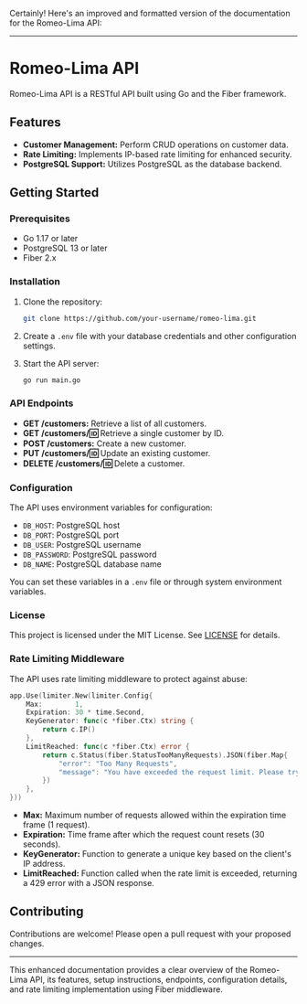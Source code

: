 Certainly! Here's an improved and formatted version of the documentation for the Romeo-Lima API:

---

# Romeo-Lima API

Romeo-Lima API is a RESTful API built using Go and the Fiber framework.

## Features

- **Customer Management:** Perform CRUD operations on customer data.
- **Rate Limiting:** Implements IP-based rate limiting for enhanced security.
- **PostgreSQL Support:** Utilizes PostgreSQL as the database backend.

## Getting Started

### Prerequisites

- Go 1.17 or later
- PostgreSQL 13 or later
- Fiber 2.x

### Installation

1. Clone the repository:
   ```bash
   git clone https://github.com/your-username/romeo-lima.git
   ```

2. Create a `.env` file with your database credentials and other configuration settings.

3. Start the API server:
   ```bash
   go run main.go
   ```

### API Endpoints

- **GET /customers:** Retrieve a list of all customers.
- **GET /customers/:id:** Retrieve a single customer by ID.
- **POST /customers:** Create a new customer.
- **PUT /customers/:id:** Update an existing customer.
- **DELETE /customers/:id:** Delete a customer.

### Configuration

The API uses environment variables for configuration:

- `DB_HOST`: PostgreSQL host
- `DB_PORT`: PostgreSQL port
- `DB_USER`: PostgreSQL username
- `DB_PASSWORD`: PostgreSQL password
- `DB_NAME`: PostgreSQL database name

You can set these variables in a `.env` file or through system environment variables.

### License

This project is licensed under the MIT License. See [LICENSE](./LICENSE) for details.

### Rate Limiting Middleware

The API uses rate limiting middleware to protect against abuse:

```go
app.Use(limiter.New(limiter.Config{
    Max:        1,
    Expiration: 30 * time.Second,
    KeyGenerator: func(c *fiber.Ctx) string {
        return c.IP()
    },
    LimitReached: func(c *fiber.Ctx) error {
        return c.Status(fiber.StatusTooManyRequests).JSON(fiber.Map{
            "error": "Too Many Requests",
            "message": "You have exceeded the request limit. Please try again later.",
        })
    },
}))
```

- **Max:** Maximum number of requests allowed within the expiration time frame (1 request).
- **Expiration:** Time frame after which the request count resets (30 seconds).
- **KeyGenerator:** Function to generate a unique key based on the client's IP address.
- **LimitReached:** Function called when the rate limit is exceeded, returning a 429 error with a JSON response.

## Contributing

Contributions are welcome! Please open a pull request with your proposed changes.

---

This enhanced documentation provides a clear overview of the Romeo-Lima API, its features, setup instructions, endpoints, configuration details, and rate limiting implementation using Fiber middleware.